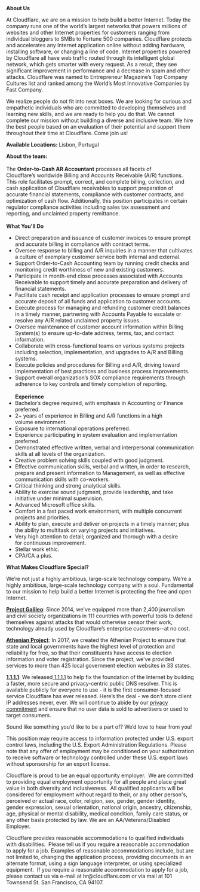 <div class="content-intro">
	<div><strong>About Us</strong></div>
	<div>
		<p>At Cloudflare, we are on a mission to help build a better Internet. Today the company runs one of the world’s largest networks that powers millions of websites and other Internet properties for customers ranging from individual bloggers to SMBs to Fortune 500 companies. Cloudflare protects and accelerates any Internet application online without adding hardware, installing software, or changing a line of code. Internet properties powered by Cloudflare all have web traffic routed through its intelligent global network, which gets smarter with every request. As a result, they see significant improvement in performance and a decrease in spam and other attacks. Cloudflare was named to Entrepreneur Magazine’s Top Company Cultures list and ranked among the World’s Most Innovative Companies by Fast Company.&nbsp;</p>
		<p><span style="font-weight: 400;">We realize people do not fit into neat boxes. We are looking for curious and empathetic individuals who are committed to developing themselves and learning new skills, and we are ready to help you do that. We cannot complete our mission without building a diverse and inclusive team. We hire the best people based on an evaluation of their potential and support them throughout their time at Cloudflare. Come join us!&nbsp;</span></p>
	</div>
</div>
<p><strong>Available Locations: </strong>Lisbon, Portugal&nbsp;</p>
<p><strong>About the team:&nbsp;</strong><br><br>The <strong>Order-to-Cash AR Accountant</strong> processes all facets of Cloudflare’s&nbsp;worldwide Billing and Accounts Receivable (A/R) functions. This role&nbsp;facilitates prompt, correct, and complete billing, collection, and cash&nbsp;application of Cloudflare receivables to support preparation of accurate&nbsp;financial statements, compliance with customer contracts, and optimization of&nbsp;cash flow. Additionally, this position participates in certain regulator&nbsp;compliance activities including sales tax assessment and reporting, and&nbsp;unclaimed property remittance.<br><br><strong>What You'll Do</strong></p>
<ul>
	<li>Direct preparation and issuance of customer invoices to ensure prompt and accurate billing in compliance with contract terms.</li>
	<li>Oversee response to billing and A/R inquiries in a manner that cultivates a culture of exemplary customer service both internal and external.</li>
	<li>Support Order-to-Cash Accounting team by running credit checks and monitoring credit worthiness of new and existing customers.</li>
	<li>Participate in month-end close processes associated with Accounts Receivable to support timely and accurate preparation and delivery of financial statements.</li>
	<li>Facilitate cash receipt and application processes to ensure prompt and accurate deposit of all funds and application to customer accounts.</li>
	<li>Execute process for managing and refunding customer credit balances in a timely manner, partnering with Accounts Payable to escalate or resolve any A/R related unclaimed property issues.</li>
	<li>Oversee maintenance of customer account information within Billing System(s) to ensure up-to-date address, terms, tax, and contact information.</li>
	<li>Collaborate with cross-functional teams on various systems projects including selection, implementation, and upgrades to A/R and Billing systems.</li>
	<li>Execute policies and procedures for Billing and A/R, driving toward implementation of best practices and business process improvements.</li>
	<li>Support overall organization’s SOX compliance requirements through adherence to key controls and timely completion of reporting.<br><br><strong>Experience</strong></li>
	<li>Bachelor’s degree required, with emphasis in Accounting or Finance preferred.</li>
	<li>2+ years of experience in Billing and A/R functions in a high volume&nbsp;environment.</li>
	<li>Exposure to international operations preferred.</li>
	<li>Experience participating in system evaluation and implementation preferred.</li>
	<li>Demonstrated effective written, verbal and interpersonal communication skills&nbsp;at all levels of the organization.</li>
	<li>Creative problem solving skills coupled with good judgment.</li>
	<li>Effective communication skills, verbal and written, in order to research, prepare&nbsp;and present information to Management, as well as effective communication&nbsp;skills with co-workers.</li>
	<li>Critical thinking and strong analytical skills.</li>
	<li>Ability to exercise sound judgment, provide leadership, and take initiative&nbsp;under minimal supervision.</li>
	<li>Advanced Microsoft office skills.</li>
	<li>Comfort in a fast paced work environment, with multiple concurrent projects and&nbsp;priorities.</li>
	<li>Ability to plan, execute and deliver on projects in a timely manner; plus the&nbsp;ability to multitask on varying projects and initiatives.</li>
	<li>Very high attention to detail; organized and thorough with a desire for&nbsp;continuous improvement.</li>
	<li>Stellar work ethic.</li>
	<li>CPA/CA a plus.</li>
</ul>
<div class="content-conclusion">
	<p><strong>What Makes Cloudflare Special?</strong></p>
	<p><span style="font-weight: 400;">We’re not just a highly ambitious, large-scale technology company. We’re a highly ambitious, large-scale technology company with a soul. Fundamental to our mission to help build a better Internet is protecting the free and open Internet.</span></p>
	<p><a href="https://blog.cloudflare.com/protecting-free-expression-online/"><strong>Project Galileo</strong></a><span style="font-weight: 400;">: Since 2014, we've equipped more than 2,400 journalism and civil society organizations in 111 countries with powerful tools to defend themselves against attacks that would otherwise censor their work, technology already used by Cloudflare’s enterprise customers--at no cost.</span></p>
	<p><strong><a href="https://www.cloudflare.com/athenian/">Athenian Project</a></strong><span style="font-weight: 400;">: In 2017, we created the Athenian Project to ensure that state and local governments have the highest level of protection and reliability for free, so that their constituents have access to election information and voter registration. Since the project, we've provided services to more than 425 local government election websites in 33 states.</span></p>
	<p><a href="https://1.1.1.1/"><strong>1.1.1.1</strong></a><span style="font-weight: 400;">: We released</span><a href="https://1.1.1.1/"> <span style="font-weight: 400;">1.1.1.1</span></a><span style="font-weight: 400;"> to help fix the foundation of the Internet by building a faster, more secure and privacy-centric public DNS resolver. This is available publicly for everyone to use - it is the first consumer-focused service Cloudflare has ever released. Here’s the deal - we don’t store client IP addresses never, ever. We will continue to abide by our</span><a href="https://developers.cloudflare.com/1.1.1.1/privacy/public-dns-resolver"> privacy commitment</a><span style="font-weight: 400;"> and ensure that no user data is sold to advertisers or used to target consumers.</span></p>
	<p><span style="font-weight: 400;">Sound like something you’d like to be a part of? We’d love to hear from you!</span></p>
	<p><span style="font-weight: 400;">This position may require access to information protected under U.S. export control laws, including the U.S. Export Administration Regulations. Please note that any offer of employment may be conditioned on your authorization to receive software or technology controlled under these U.S. export laws without sponsorship for an export license.</span></p>
	<p><span style="font-weight: 400;">Cloudflare is proud to be an equal opportunity employer. &nbsp;We are committed to providing equal employment opportunity for all people and place great value in both diversity and inclusiveness. &nbsp;All qualified applicants will be considered for employment without regard to their, or any other person's, perceived or actual</span> <span style="font-weight: 400;">race, color, religion, sex, gender, gender identity, gender expression, sexual orientation, national origin, ancestry, citizenship, age, physical or mental disability, medical condition, family care status, or any other basis protected by law. </span><span style="font-weight: 400;">We are an AA/Veterans/Disabled Employer.</span></p>
	<p><span style="font-weight: 400;">Cloudflare provides reasonable accommodations to qualified individuals with disabilities. &nbsp;Please tell us if you require a reasonable accommodation to apply for a job. Examples of reasonable accommodations include, but are not limited to, changing the application process, providing documents in an alternate format, using a sign language interpreter, or using specialized equipment. &nbsp;If you require a reasonable accommodation to apply for a job, please contact us via e-mail at </span><span style="font-weight: 400;">hr@cloudflare.com</span><span style="font-weight: 400;"> or via mail at 101 Townsend St. San Francisco, CA 94107.</span></p>
</div>